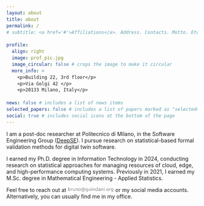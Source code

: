 ```yaml
---
layout: about
title: about
permalink: /
# subtitle: <a href='#'>Affiliations</a>. Address. Contacts. Motto. Etc.

profile:
  align: right
  image: prof_pic.jpg
  image_circular: false # crops the image to make it circular
  more_info: >
    <p>Building 22, 3rd floor</p>
    <p>Via Golgi 42 </p>
    <p>20133 Milano, Italy</p>

news: false # includes a list of news items
selected_papers: false # includes a list of papers marked as "selected={true}"
social: true # includes social icons at the bottom of the page
---
```


I am a post-doc researcher at Politecnico di Milano, in the Software Engineering Group ([DeepSE](https://www.deepse.deib.polimi.it)).
I pursue research on statistical-based formal validation methods for digital twin software.

I earned my Ph.D. degree in Information Technology in 2024, conducting research on statistical approaches for managing resources of cloud, edge, and high-performance computing systems.
Previously in 2021, I earned my M.Sc. degree in Mathematical Engineering - Applied Statistics.

Feel free to reach out at <img src="/assets/img/mail.png" alt="address" height="13" width="auto"/> or my social media accounts.
Alternatively, you can usually find me in my office.
